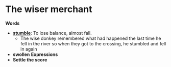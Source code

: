 
# The wiser merchant

**Words**
- [**stumble**](https://www.merriam-webster.com/dictionary/stumble#:~:text=%3A%20to%20walk%20unsteadily%20or%20clumsily,a%20hesitant%20or%20faltering%20manner): To lose balance, almost fall. 
	- The wise donkey remembered what had happened the last time he fell in the river so when they got to the crossing, he stumbled and fell in again
- **swollen**
**Expressions**
- **Settle the score**
